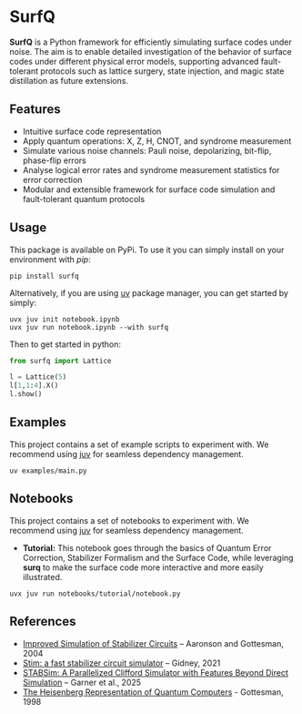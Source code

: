 # SurfQ

**SurfQ** is a Python framework for efficiently simulating surface codes under noise. The aim is to enable detailed investigation of the behavior of surface codes under different physical error models, supporting advanced fault-tolerant protocols such as lattice surgery, state injection, and magic state distillation as future extensions.

## Features

- Intuitive surface code representation
- Apply quantum operations: X, Z, H, CNOT, and syndrome measurement
- Simulate various noise channels: Pauli noise, depolarizing, bit-flip, phase-flip errors
- Analyse logical error rates and syndrome measurement statistics for error correction
- Modular and extensible framework for surface code simulation and fault-tolerant quantum protocols

## Usage

This package is available on PyPi. To use it you can simply install on your environment with *pip*:

```shell
pip install surfq
```


Alternatively, if you are using [uv](https://docs.astral.sh/uv/) package manager, you can get started by simply:

```shell
uvx juv init notebook.ipynb
uvx juv run notebook.ipynb --with surfq
```

Then to get started in python:

```python
from surfq import Lattice

l = Lattice(5)
l[1,1:4].X()
l.show()
```

## Examples

This project contains a set of example scripts to experiment with. We recommend using [juv](https://github.com/manzt/juv) for seamless dependency management.
```shell
uv examples/main.py
```

## Notebooks

This project contains a set of notebooks to experiment with. We recommend using [juv](https://github.com/manzt/juv) for seamless dependency management.

- **Tutorial:** This notebook goes through the basics of Quantum Error Correction, Stabilizer Formalism and the Surface Code, while leveraging **surq** to make the surface code more interactive and more easily illustrated.

```shell
uvx juv run notebooks/tutorial/notebook.py
```

## References

- [Improved Simulation of Stabilizer Circuits](https://arxiv.org/pdf/quant-ph/0406196v5) – Aaronson and Gottesman, 2004
- [Stim: a fast stabilizer circuit simulator](https://arxiv.org/abs/2103.02202) – Gidney, 2021
- [STABSim: A Parallelized Clifford Simulator with Features Beyond Direct Simulation](https://arxiv.org/abs/2507.03092) – Garner et al., 2025
- [The Heisenberg Representation of Quantum Computers](https://arxiv.org/abs/quant-ph/9807006) - Gottesman, 1998
